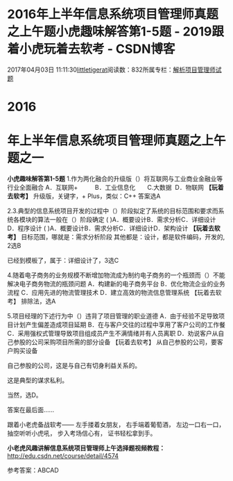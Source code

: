 
# 2016年上半年信息系统项目管理师真题之上午题小虎趣味解答第1-5题 - 2019跟着小虎玩着去软考 - CSDN博客

2017年04月03日 11:11:30[littletigerat](https://me.csdn.net/littletigerat)阅读数：832所属专栏：[解析项目管理师试题](https://blog.csdn.net/column/details/15005.html)




# 2016
# 年上半年信息系统项目管理师真题之上午题之一
**小虎趣味解答第1-5题**
1.作为两化融合的升级版（）将互联网与工业商业金融业等行业全面融合
A．互联网+          B．工业信息化       C.大数据  D．物联网
**【玩着去软考】**
升级版，关键字，+ Plus，类似：C++
答案选A

2.3.典型的信息系统项目开发的过程中（）阶段拟定了系统的目标范围和要求而系统各模块的算法一般在（）阶段确定
( )A．概要设计B．需求分析C．详细设计D．程序设计
( )A．概要设计B．需求分析C．详细设计D．架构设计
**【玩着去软考】**
目标范围，哪就是：需求分析阶段
其他都是：设计，都是软件编码，开发的, 2选B

已经到模板了，属于：详细设计了，3选C

4.随着电子商务的业务规模不断增加物流成为制约电子商务的一个瓶颈而（）不能解决电子商务物流的瓶颈问题
A．构建新的电子商务平台
B．优化物流企业的业务流程
C．应用先进的物流管理技术
D．建立高效的物流信息管理系统
【玩着去软考】
排除法，选A

5.项目经理的下述行为中（）违背了项目管理的职业道德
A．由于经验不足导致项目计划产生偏差造成项目延期
B．在与客户交往的过程中享用了客户公司的工作餐
C．采用强权式管理导致项目组成员产生不满情绪并有人员离职
D．劝说客户从自己参股的公司采购项目所需的部分设备
【玩着去软考】
从自己参股的公司，要客户购买设备

自己参股的公司，这是与自己有切身利益关系的。

这是典型的谋求私利。

当然，选D。

答案在最后面……


跟着小老虎备战软考——
左手搂着女朋友，
右手端着葡萄酒，
左边一口右一口，
抽空听听小虎吼，
步入考场信心有，
证书轻松拿到手。

**小老虎风趣讲解信息系统项目管理师****上午选择题****视频教程：**
http://edu.csdn.net/course/detail/4574


参考答案：ABCAD


